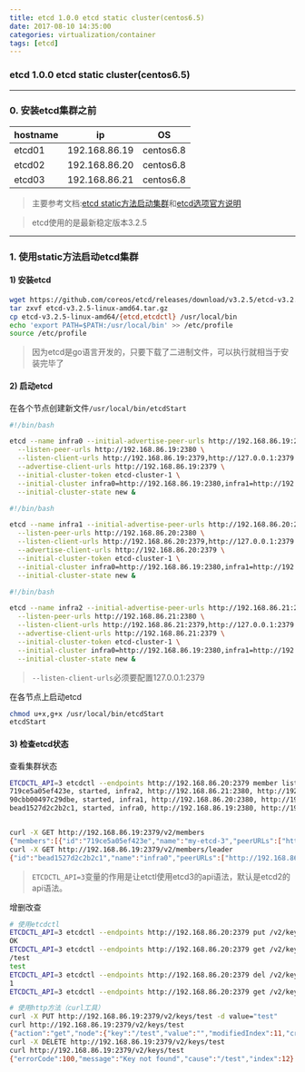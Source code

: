 ```yaml
---
title: etcd 1.0.0 etcd static cluster(centos6.5)
date: 2017-08-10 14:35:00
categories: virtualization/container
tags: [etcd]
---
```

### etcd 1.0.0 etcd static cluster(centos6.5)

---

### 0. 安装etcd集群之前
hostname|ip|OS
---|---|---
etcd01|192.168.86.19|centos6.8
etcd02|192.168.86.20|centos6.8
etcd03|192.168.86.21|centos6.8

> 主要参考文档:[etcd static方法启动集群](https://github.com/coreos/etcd/blob/master/Documentation/op-guide/clustering.md#static)和[etcd选项官方说明](https://github.com/coreos/etcd/blob/master/Documentation/op-guide/configuration.md)

> etcd使用的是最新稳定版本3.2.5

---

### 1. 使用static方法启动etcd集群
#### 1) 安装etcd
``` bash
wget https://github.com/coreos/etcd/releases/download/v3.2.5/etcd-v3.2.5-linux-amd64.tar.gz
tar zxvf etcd-v3.2.5-linux-amd64.tar.gz
cp etcd-v3.2.5-linux-amd64/{etcd,etcdctl} /usr/local/bin
echo 'export PATH=$PATH:/usr/local/bin' >> /etc/profile
source /etc/profile
```

> 因为etcd是go语言开发的，只要下载了二进制文件，可以执行就相当于安装完毕了

#### 2) 启动etcd
在各个节点创建新文件`/usr/local/bin/etcdStart`
``` bash
#!/bin/bash

etcd --name infra0 --initial-advertise-peer-urls http://192.168.86.19:2380 \
  --listen-peer-urls http://192.168.86.19:2380 \
  --listen-client-urls http://192.168.86.19:2379,http://127.0.0.1:2379 \
  --advertise-client-urls http://192.168.86.19:2379 \
  --initial-cluster-token etcd-cluster-1 \
  --initial-cluster infra0=http://192.168.86.19:2380,infra1=http://192.168.86.20:2380,infra2=http://192.168.86.21:2380 \
  --initial-cluster-state new &
```  

``` bash
#!/bin/bash

etcd --name infra1 --initial-advertise-peer-urls http://192.168.86.20:2380 \
  --listen-peer-urls http://192.168.86.20:2380 \
  --listen-client-urls http://192.168.86.20:2379,http://127.0.0.1:2379 \
  --advertise-client-urls http://192.168.86.20:2379 \
  --initial-cluster-token etcd-cluster-1 \
  --initial-cluster infra0=http://192.168.86.19:2380,infra1=http://192.168.86.20:2380,infra2=http://192.168.86.21:2380 \
  --initial-cluster-state new &
```

``` bash
#!/bin/bash

etcd --name infra2 --initial-advertise-peer-urls http://192.168.86.21:2380 \
  --listen-peer-urls http://192.168.86.21:2380 \
  --listen-client-urls http://192.168.86.21:2379,http://127.0.0.1:2379 \
  --advertise-client-urls http://192.168.86.21:2379 \
  --initial-cluster-token etcd-cluster-1 \
  --initial-cluster infra0=http://192.168.86.19:2380,infra1=http://192.168.86.20:2380,infra2=http://192.168.86.21:2380 \
  --initial-cluster-state new &
```
> `--listen-client-urls`必须要配置127.0.0.1:2379

在各节点上启动etcd
``` bash
chmod u+x,g+x /usr/local/bin/etcdStart
etcdStart
```

#### 3) 检查etcd状态
查看集群状态
``` bash
ETCDCTL_API=3 etcdctl --endpoints http://192.168.86.20:2379 member list
719ce5a05ef423e, started, infra2, http://192.168.86.21:2380, http://192.168.86.21:2379
90cbb00497c29dbe, started, infra1, http://192.168.86.20:2380, http://192.168.86.20:2379
bead1527d2c2b2c1, started, infra0, http://192.168.86.19:2380, http://192.168.86.19:2379


curl -X GET http://192.168.86.19:2379/v2/members
{"members":[{"id":"719ce5a05ef423e","name":"my-etcd-3","peerURLs":["http://192.168.86.21:2380"],"clientURLs":["http://192.168.86.21:2379"]},{"id":"90cbb00497c29dbe","name":"my-etcd-2","peerURLs":["http://192.168.86.20:2380"],"clientURLs":["http://192.168.86.20:2379"]},{"id":"bead1527d2c2b2c1","name":"my-etcd-1","peerURLs":["http://192.168.86.19:2380"],"clientURLs":["http://192.168.86.19:2379"]}]}
curl -X GET http://192.168.86.19:2379/v2/members/leader
{"id":"bead1527d2c2b2c1","name":"infra0","peerURLs":["http://192.168.86.19:2380"],"clientURLs":["http://192.168.86.19:2379"]}
```
> `ETCDCTL_API=3`变量的作用是让etctl使用etcd3的api语法，默认是etcd2的api语法。

增删改查
``` bash
# 使用etcdctl
ETCDCTL_API=3 etcdctl --endpoints http://192.168.86.20:2379 put /v2/keys/test test
OK
ETCDCTL_API=3 etcdctl --endpoints http://192.168.86.20:2379 get /v2/keys/test
/test
test
ETCDCTL_API=3 etcdctl --endpoints http://192.168.86.20:2379 del /v2/keys/test
1
ETCDCTL_API=3 etcdctl --endpoints http://192.168.86.20:2379 get /v2/keys/test

# 使用http方法（curl工具）
curl -X PUT http://192.168.86.19:2379/v2/keys/test -d value="test"
curl http://192.168.86.19:2379/v2/keys/test
{"action":"get","node":{"key":"/test","value":"","modifiedIndex":11,"createdIndex":11}}
curl -X DELETE http://192.168.86.19:2379/v2/keys/test
curl http://192.168.86.19:2379/v2/keys/test
{"errorCode":100,"message":"Key not found","cause":"/test","index":12}
```
